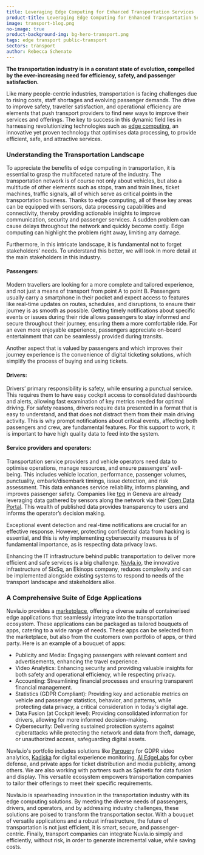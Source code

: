 ```yaml
---
title: Leveraging Edge Computing for Enhanced Transportation Services
product-title: Leveraging Edge Computing for Enhanced Transportation Services
image: transport-blog.png
no-image: true
product-background-img: bg-hero-transport.png
tags: edge transport public-transport 
sectors: transport
author: Rebecca Schenato
---
```


**The transportation industry is in a constant state of evolution, compelled by the ever-increasing need for efficiency, safety, and passenger satisfaction.**

Like many people-centric industries, transportation is facing challenges due to rising costs, staff shortages and evolving passenger demands. The drive to improve safety, traveller satisfaction, and operational efficiency are elements that push transport providers to find new ways to improve their services and offerings. The key to success in this dynamic field lies in harnessing revolutionizing technologies such as [edge computing](/blog/discover/2019/11/08/what-is-edge-computing), an innovative yet proven technology that optimises data processing, to provide efficient, safe, and attractive services.

### Understanding the Transportation Landscape

To appreciate the benefits of edge computing in transportation, it is essential to grasp the multifaceted nature of the industry. The transportation network is of course not only about vehicles, but also a multitude of other elements such as stops, tram and train lines, ticket machines, traffic signals, all of which serve as critical points in the transportation business.  Thanks to edge computing, all of these key areas can be equipped with sensors, data processing capabilities and connectivity, thereby providing actionable insights to improve communication, security and passenger services. A sudden problem can cause delays throughout the network and quickly become costly. Edge computing can highlight the problem right away, limiting any damage.

Furthermore, in this intricate landscape, it is fundamental not to forget stakeholders’ needs. To understand this better, we will look in more detail at the main stakeholders in this industry. 

#### Passengers:
Modern travellers are looking for a more complete and tailored experience, and not just a means of transport from point A to point B. Passengers usually carry a smartphone in their pocket and expect access to features like real-time updates on routes, schedules, and disruptions, to ensure their journey is as smooth as possible. Getting timely notifications about specific events or issues during their ride allows passengers to stay informed and secure throughout their journey, ensuring them a more comfortable ride. 
For an even more enjoyable experience, passengers appreciate on-board entertainment that can be seamlessly provided during transits.

Another aspect that is valued by passengers and which improves their journey experience is the convenience of digital ticketing solutions, which simplify the process of buying and using tickets. 

#### Drivers:
Drivers’ primary responsibility is safety, while ensuring a punctual service. This requires them to have easy cockpit access to consolidated dashboards and alerts, allowing fast examination of key metrics needed for optimal driving. 
For safety reasons, drivers require data presented in a format that is easy to understand, and that does not distract them from their main driving activity. This is why prompt notifications about critical events, affecting both passengers and crew, are fundamental features. For this support to work, it is important to have high quality data to feed into the system.

#### Service providers and operators:
Transportation service providers and vehicle operators need data to optimise operations, manage resources, and ensure passengers’ well-being. This includes vehicle location, performance, passenger volumes, punctuality, embark/disembark timings, issue detection, and risk assessment. This data enhances service reliability, informs planning, and improves passenger safety. Companies like [tpg](https://www.tpg.ch/) in Geneva are already leveraging data gathered by sensors along the network via their [Open Data Portal](https://opendata.tpg.ch/pages/accueil/).  This wealth of published data provides transparency to users and informs the operator’s decision making. 

Exceptional event detection and real-time notifications are crucial for an effective response. However, protecting confidential data from hacking is essential, and this is why implementing cybersecurity measures is of fundamental importance, as is respecting data privacy laws.

Enhancing the IT infrastructure behind public transportation to deliver more efficient and safe services is a big challenge. [Nuvla.io](/platform), the innovative infrastructure of SixSq, an Ekinops company, reduces complexity and can be implemented alongside existing systems to respond to needs of the transport landscape and stakeholders alike.

### A Comprehensive Suite of Edge Applications
Nuvla.io provides a [marketplace](/marketplace), offering a diverse suite of containerised edge applications that seamlessly integrate into the transportation ecosystem. These applications can be packaged as tailored bouquets of apps, catering to a wide range of needs. These apps can be selected from the marketplace, but also from the customers own portfolio of apps, or third party. Here is an example of a bouquet of apps:

- Publicity and Media: Engaging passengers with relevant content and advertisements, enhancing the travel experience.
- Video Analytics: Enhancing security and providing valuable insights for both safety and operational efficiency, while respecting privacy.
- Accounting: Streamlining financial processes and ensuring transparent financial management.
- Statistics (GDPR Compliant): Providing key and actionable metrics on vehicle and passenger statistics, behavior, and patterns, while protecting data privacy, a critical consideration in today's digital age.
- Data Fusion (at Cockpit level): Providing consolidated information for drivers, allowing for more informed decision-making.
- Cybersecurity: Delivering sustained protection systems against cyberattacks while protecting the network and data from theft, damage, or unauthorized access, safeguarding digital assets.

Nuvla.io's portfolio includes solutions like [Parquery](https://parquery.com/) for GDPR video analytics, [Kadiska](https://kadiska.com/) for digital experience monitoring, [AI EdgeLabs](https://edgelabs.ai/) for cyber defense, and private apps for ticket distribution and media publicity, among others. We are also working with partners such as Spinetix for data fusion and display. This versatile ecosystem empowers transportation companies to tailor their offerings to meet their specific requirements.

Nuvla.io is spearheading innovation in the transportation industry with its edge computing solutions. By meeting the diverse needs of passengers, drivers, and operators, and by addressing industry challenges, these solutions are poised to transform the transportation sector. With a bouquet of versatile applications and a robust infrastructure, the future of transportation is not just efficient, it is smart, secure, and passenger-centric. Finally, transport companies can integrate Nuvla.io simply and efficiently, without risk, in order to generate incremental value, while saving costs.








